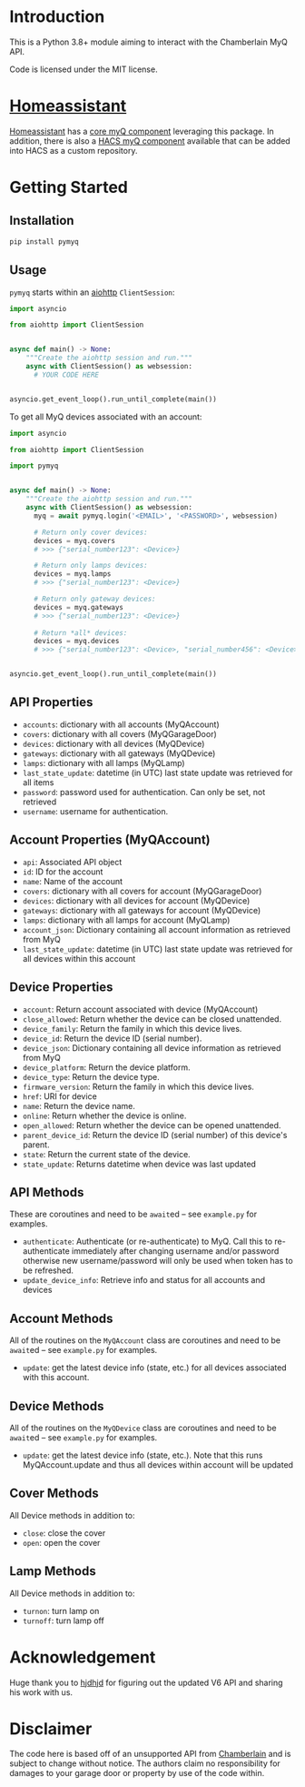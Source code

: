 # Introduction

This is a Python 3.8+ module aiming to interact with the Chamberlain MyQ API.

Code is licensed under the MIT license.

# [Homeassistant](https://home-assistant.io)
[Homeassistant](https://home-assistant.io) has a [core myQ component](https://www.home-assistant.io/integrations/myq/) leveraging this package.
In addition, there is also a [HACS myQ component](https://github.com/ehendrix23/hass_myq) available that can be added into HACS as a custom repository. 

# Getting Started

## Installation

```python
pip install pymyq
```

## Usage

`pymyq` starts within an [aiohttp](https://aiohttp.readthedocs.io/en/stable/)
`ClientSession`:

```python
import asyncio

from aiohttp import ClientSession


async def main() -> None:
    """Create the aiohttp session and run."""
    async with ClientSession() as websession:
      # YOUR CODE HERE


asyncio.get_event_loop().run_until_complete(main())
```

To get all MyQ devices associated with an account:

```python
import asyncio

from aiohttp import ClientSession

import pymyq


async def main() -> None:
    """Create the aiohttp session and run."""
    async with ClientSession() as websession:
      myq = await pymyq.login('<EMAIL>', '<PASSWORD>', websession)

      # Return only cover devices:
      devices = myq.covers
      # >>> {"serial_number123": <Device>}

      # Return only lamps devices:
      devices = myq.lamps
      # >>> {"serial_number123": <Device>}

      # Return only gateway devices:
      devices = myq.gateways
      # >>> {"serial_number123": <Device>}
      
      # Return *all* devices:
      devices = myq.devices
      # >>> {"serial_number123": <Device>, "serial_number456": <Device>}


asyncio.get_event_loop().run_until_complete(main())
```
## API Properties

* `accounts`: dictionary with all accounts (MyQAccount)
* `covers`: dictionary with all covers (MyQGarageDoor)
* `devices`: dictionary with all devices (MyQDevice) 
* `gateways`: dictionary with all gateways (MyQDevice)
* `lamps`: dictionary with all lamps (MyQLamp)
* `last_state_update`: datetime (in UTC) last state update was retrieved for all items
* `password`: password used for authentication. Can only be set, not retrieved
* `username`: username for authentication.

## Account Properties (MyQAccount)

* `api`: Associated API object 
* `id`: ID for the account
* `name`: Name of the account
* `covers`: dictionary with all covers for account (MyQGarageDoor)
* `devices`: dictionary with all devices for account (MyQDevice) 
* `gateways`: dictionary with all gateways for account (MyQDevice)
* `lamps`: dictionary with all lamps for account (MyQLamp)
* `account_json`: Dictionary containing all account information as retrieved from MyQ
* `last_state_update`: datetime (in UTC) last state update was retrieved for all devices within this account

## Device Properties

* `account`: Return account associated with device (MyQAccount)
* `close_allowed`: Return whether the device can be closed unattended.
* `device_family`: Return the family in which this device lives.
* `device_id`: Return the device ID (serial number).
* `device_json`: Dictionary containing all device information as retrieved from MyQ
* `device_platform`: Return the device platform.
* `device_type`: Return the device type.
* `firmware_version`: Return the family in which this device lives.
* `href`: URI for device  
* `name`: Return the device name.
* `online`: Return whether the device is online.
* `open_allowed`: Return whether the device can be opened unattended.
* `parent_device_id`: Return the device ID (serial number) of this device's parent.
* `state`: Return the current state of the device.
* `state_update`: Returns datetime when device was last updated

## API Methods

These are coroutines and need to be `await`ed – see `example.py` for examples.

* `authenticate`: Authenticate (or re-authenticate) to MyQ. Call this to
  re-authenticate immediately after changing username and/or password otherwise
  new username/password will only be used when token has to be refreshed.
* `update_device_info`: Retrieve info and status for all accounts and devices


## Account Methods
All of the routines on the `MyQAccount` class are coroutines and need to be
`await`ed – see `example.py` for examples.

* `update`: get the latest device info (state, etc.) for all devices associated with this account.

## Device Methods

All of the routines on the `MyQDevice` class are coroutines and need to be
`await`ed – see `example.py` for examples.

* `update`: get the latest device info (state, etc.). Note that 
  this runs MyQAccount.update and thus all devices within account will be updated

## Cover Methods

All Device methods in addition to:
* `close`: close the cover
* `open`: open the cover

## Lamp Methods

All Device methods in addition to:
* `turnon`: turn lamp on
* `turnoff`: turn lamp off


# Acknowledgement

Huge thank you to [hjdhjd](https://github.com/hjdhjd) for figuring out the updated V6 API and 
sharing his work with us. 

# Disclaimer

The code here is based off of an unsupported API from
[Chamberlain](http://www.chamberlain.com/) and is subject to change without
notice. The authors claim no responsibility for damages to your garage door or
property by use of the code within.
